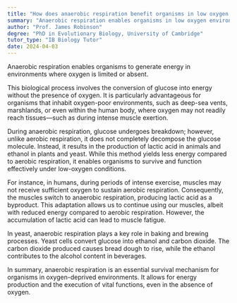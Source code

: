 ```yaml
---
title: "How does anaerobic respiration benefit organisms in low oxygen environments?"
summary: "Anaerobic respiration enables organisms in low oxygen environments to generate energy without oxygen, facilitating survival and energy production in challenging conditions."
author: "Prof. James Robinson"
degree: "PhD in Evolutionary Biology, University of Cambridge"
tutor_type: "IB Biology Tutor"
date: 2024-04-03
---
```


Anaerobic respiration enables organisms to generate energy in environments where oxygen is limited or absent.

This biological process involves the conversion of glucose into energy without the presence of oxygen. It is particularly advantageous for organisms that inhabit oxygen-poor environments, such as deep-sea vents, marshlands, or even within the human body, where oxygen may not readily reach tissues—such as during intense muscle exertion.

During anaerobic respiration, glucose undergoes breakdown; however, unlike aerobic respiration, it does not completely decompose the glucose molecule. Instead, it results in the production of lactic acid in animals and ethanol in plants and yeast. While this method yields less energy compared to aerobic respiration, it enables organisms to survive and function effectively under low-oxygen conditions.

For instance, in humans, during periods of intense exercise, muscles may not receive sufficient oxygen to sustain aerobic respiration. Consequently, the muscles switch to anaerobic respiration, producing lactic acid as a byproduct. This adaptation allows us to continue using our muscles, albeit with reduced energy compared to aerobic respiration. However, the accumulation of lactic acid can lead to muscle fatigue.

In yeast, anaerobic respiration plays a key role in baking and brewing processes. Yeast cells convert glucose into ethanol and carbon dioxide. The carbon dioxide produced causes bread dough to rise, while the ethanol contributes to the alcohol content in beverages.

In summary, anaerobic respiration is an essential survival mechanism for organisms in oxygen-deprived environments. It allows for energy production and the execution of vital functions, even in the absence of oxygen.
    